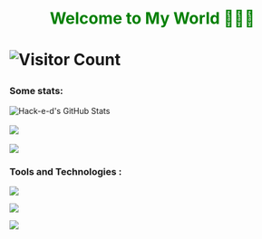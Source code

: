 <h1 align="center" style="color:green;">Welcome to My World 👨🏼‍💻<h1>

![Visitor Count](https://komarev.com/ghpvc/?username=hack-e-d&color=red&style=plastic)

### Some stats:
<p>
<img src="https://github-readme-stats.vercel.app/api?username=hack-e-d&show_icons=true&hide=stars&include_all_commits=true&theme=chartreuse-dark" alt="Hack-e-d's GitHub Stats" />
<br>
<br>
<img src="https://github-readme-stats.vercel.app/api/top-langs/?username=hack-e-d&theme=chartreuse-dark" />
<br>
<br>
<img align="center" src="https://github-readme-stats.vercel.app/api/pin/?username=anuraghazra&repo=convoychat" />
</p>

### Tools and Technologies :
<a href="https://www.python.org/"> <img src="https://www.python.org/static/img/psf-logo.png"/></a>

<a href="https://www.tensorflow.org/"> <img src="https://www.gstatic.com/devrel-devsite/prod/veaa02889f0c07424beaa31d9bac1e874b6464e7ed7987fde4c94a59ace9487fa/tensorflow/images/lockup.svg"/></a>

<a href="https://angular.io/"> <img src="https://angular.io/assets/images/logos/angular/logo-nav@2x.png"/></a>
